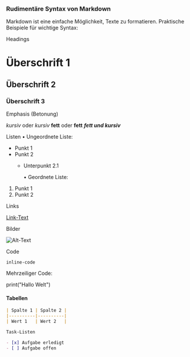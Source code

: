 ### Rudimentäre Syntax von Markdown

Markdown ist eine einfache Möglichkeit, Texte zu formatieren. Praktische Beispiele für wichtige Syntax:

Headings

# Überschrift 1
## Überschrift 2
### Überschrift 3

Emphasis (Betonung)

*kursiv* oder _kursiv_
**fett** oder __fett__
***fett und kursiv***

Listen
	•	Ungeordnete Liste:

- Punkt 1
- Punkt 2
  - Unterpunkt 2.1


	•	Geordnete Liste:

1. Punkt 1
2. Punkt 2



Links

[Link-Text](https://example.com)

Bilder

![Alt-Text](https://example.com/bild.jpg)

Code

`inline-code`

Mehrzeiliger Code:

print("Hallo Welt")

#### **Tabellen**

```markdown
| Spalte 1 | Spalte 2 |
|----------|----------|
| Wert 1   | Wert 2   |

Task-Listen

- [x] Aufgabe erledigt
- [ ] Aufgabe offen


